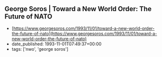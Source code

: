  ## George Soros | Toward a New World Order: The Future of NATO
 - [https://www.georgesoros.com/1993/11/01/toward-a-new-world-order-the-future-of-nato](https://www.georgesoros.com/1993/11/01/toward-a-new-world-order-the-future-of-nato)
 - date_published: 1993-11-01T07:49:37+00:00
 - tags: ['nwo', 'george soros']

